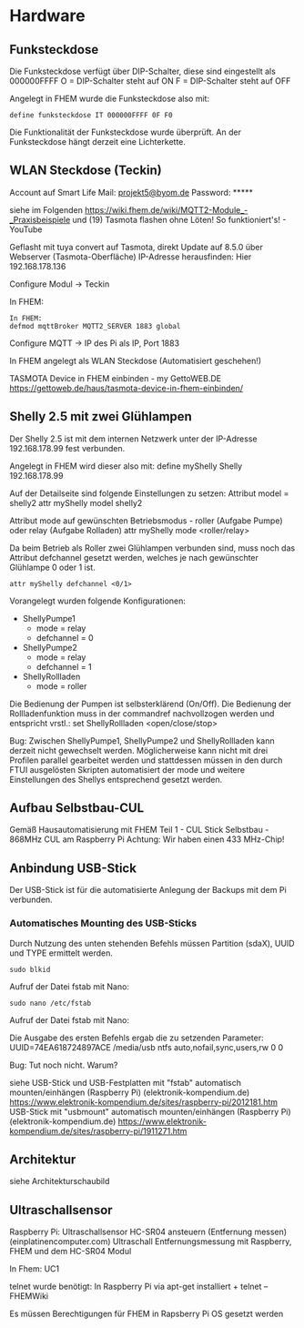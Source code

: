 # Hardware
## Funksteckdose
Die Funksteckdose verfügt über DIP-Schalter, diese sind eingestellt als 000000FFFF
O = DIP-Schalter steht auf ON
F = DIP-Schalter steht auf OFF
 
Angelegt in FHEM wurde die Funksteckdose also mit:
```
define funksteckdose IT 000000FFFF 0F F0
```
Die Funktionalität der Funksteckdose wurde überprüft. An der Funksteckdose hängt derzeit eine Lichterkette.

## WLAN Steckdose (Teckin)
Account auf Smart Life
Mail: projekt5@byom.de
Password: *****
 
 
 
siehe im Folgenden https://wiki.fhem.de/wiki/MQTT2-Module_-_Praxisbeispiele
und (19) Tasmota flashen ohne Löten! So funktioniert's! - YouTube
 
Geflasht mit tuya convert auf Tasmota, direkt Update auf 8.5.0 über Webserver (Tasmota-Oberfläche)
IP-Adresse herausfinden: Hier 192.168.178.136
 
Configure Modul -> Teckin
 
In FHEM:
```
In FHEM:
defmod mqttBroker MQTT2_SERVER 1883 global
``` 
 
Configure MQTT -> IP des Pi als IP, Port 1883
 
In FHEM angelegt als WLAN Steckdose (Automatisiert geschehen!)
 
 
TASMOTA Device in FHEM einbinden - my GettoWEB.DE
https://gettoweb.de/haus/tasmota-device-in-fhem-einbinden/
 
## Shelly 2.5 mit zwei Glühlampen
Der Shelly 2.5 ist mit dem internen Netzwerk unter der IP-Adresse 192.168.178.99 fest verbunden.
 
Angelegt in FHEM wird dieser also mit:
define myShelly Shelly 192.168.178.99
 
Auf der Detailseite sind folgende Einstellungen zu setzen:
Attribut model = shelly2
attr myShelly model shelly2
 
Attribut mode auf gewünschten Betriebsmodus - roller (Aufgabe Pumpe) oder relay (Aufgabe Rolladen)
attr myShelly mode <roller/relay>
 
Da beim Betrieb als Roller zwei Glühlampen verbunden sind, muss noch das Attribut defchannel gesetzt werden,
welches je nach gewünschter Glühlampe 0 oder 1 ist.
```
attr myShelly defchannel <0/1>
``` 

Vorangelegt wurden folgende Konfigurationen:
 
* ShellyPumpe1	
  * mode = relay
  * defchannel = 0
* ShellyPumpe2	
  * mode = relay
  * defchannel = 1
* ShellyRollladen	
  * mode = roller
 
Die Bedienung der Pumpen ist selbsterklärend (On/Off).
Die Bedienung der Rollladenfunktion muss in der commandref nachvollzogen werden und entspricht vrstl.:
set ShellyRollladen <open/close/stop>
 
 
Bug: Zwischen ShellyPumpe1, ShellyPumpe2 und ShellyRollladen kann derzeit nicht gewechselt werden. Möglicherweise kann nicht mit drei Profilen parallel gearbeitet werden und stattdessen müssen in den durch FTUI ausgelösten Skripten automatisiert der mode und weitere Einstellungen des Shellys entsprechend gesetzt werden.

## Aufbau Selbstbau-CUL
Gemäß Hausautomatisierung mit FHEM Teil 1 - CUL Stick Selbstbau - 868MHz CUL am Raspberry Pi
Achtung: Wir haben einen 433 MHz-Chip!

## Anbindung USB-Stick
Der USB-Stick ist für die automatisierte Anlegung der Backups mit dem Pi verbunden.
 
### Automatisches Mounting des USB-Sticks
 
Durch Nutzung des unten stehenden Befehls müssen Partition (sdaX), UUID und TYPE ermittelt werden.
```
sudo blkid
``` 

Aufruf der Datei fstab mit Nano:
```
sudo nano /etc/fstab
``` 

Aufruf der Datei fstab mit Nano:
 
Die Ausgabe des ersten Befehls ergab die zu setzenden Parameter:
UUID=74EA618724897ACE   /media/usb   ntfs   auto,nofail,sync,users,rw   0   0
 
Bug: Tut noch nicht. Warum?
 
siehe USB-Stick und USB-Festplatten mit "fstab" automatisch mounten/einhängen (Raspberry Pi) (elektronik-kompendium.de)
https://www.elektronik-kompendium.de/sites/raspberry-pi/2012181.htm
USB-Stick mit "usbmount" automatisch mounten/einhängen (Raspberry Pi) (elektronik-kompendium.de)
https://www.elektronik-kompendium.de/sites/raspberry-pi/1911271.htm

## Architektur
siehe Architekturschaubild
 
 
## Ultraschallsensor
Raspberry Pi: Ultraschallsensor HC-SR04 ansteuern (Entfernung messen) (einplatinencomputer.com)
Ultraschall Entfernungsmessung mit Raspberry, FHEM und dem HC-SR04 Modul
 
In Fhem: UC1
 
telnet wurde benötigt: In Raspberry Pi via apt-get installiert + telnet – FHEMWiki
 
Es müssen Berechtigungen für FHEM in Rapsberry Pi OS gesetzt werden
